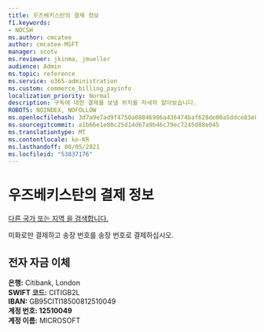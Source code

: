 ```yaml
---
title: 우즈베키스탄의 결제 정보
f1.keywords:
- NOCSH
ms.author: cmcatee
author: cmcatee-MSFT
manager: scotv
ms.reviewer: jkinma, jmueller
audience: Admin
ms.topic: reference
ms.service: o365-administration
ms.custom: commerce_billing_payinfo
localization_priority: Normal
description: 구독에 대한 결제를 보낼 위치를 자세히 알아보습니다.
ROBOTS: NOINDEX, NOFOLLOW
ms.openlocfilehash: 3d7a9e7ad9f4750a08846986a436474baf628de00a5ddce83e832e61c2a45ba3
ms.sourcegitcommit: a1b66e1e80c25d14d67a9b46c79ec7245d88e045
ms.translationtype: MT
ms.contentlocale: ko-KR
ms.lasthandoff: 08/05/2021
ms.locfileid: "53837176"
---
```

# <a name="payment-information-for-uzbekistan"></a>우즈베키스탄의 결제 정보

[다른 국가 또는 지역 을 검색합니다.](../billing-and-payments/pay-for-your-subscription.md)

미화로만 결제하고 송장 번호를 송장 번호로 결제하십시오.

## <a name="electronic-funds-transfer"></a>전자 자금 이체

**은행:** Citibank, London  
**SWIFT 코드:** CITIGB2L  
**IBAN:** GB95CITI18500812510049  
**계정 번호: 12510049**  
**계정 이름:** MICROSOFT
